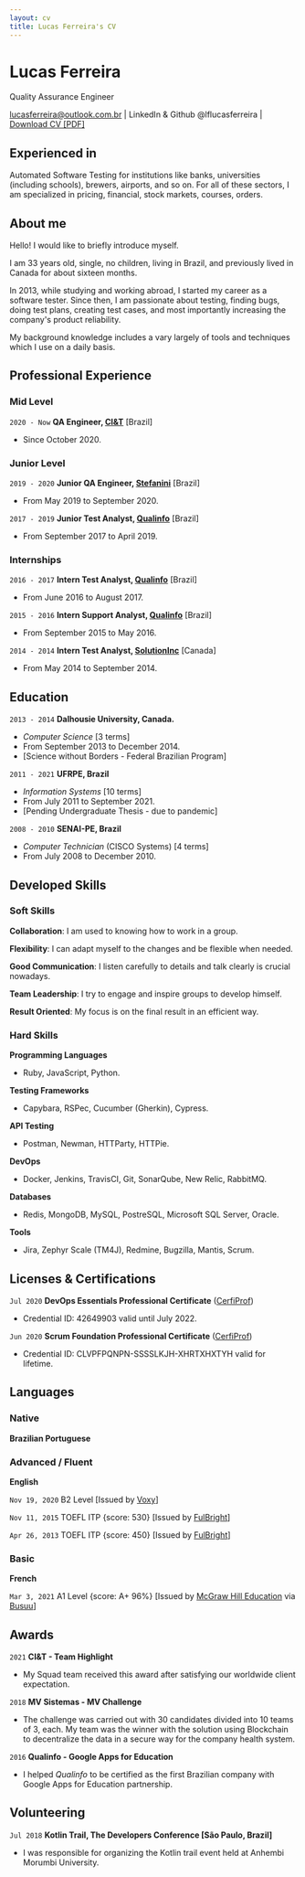 ```yaml
---
layout: cv
title: Lucas Ferreira's CV
---
```


<!-- https://elipapa.github.io/mycv -->

# Lucas Ferreira
Quality Assurance Engineer

<div id="webaddress">
<a href="lucasferreira@outlook.com.br">lucasferreira@outlook.com.br</a>
| LinkedIn & Github @lflucasferreira | <a href="cv-english.pdf">Download CV [PDF]</a>
</div>

## Experienced in
Automated Software Testing for institutions like banks, universities (including schools), brewers, airports, and so on. For all of these sectors, I am specialized in pricing, financial, stock markets, courses, orders.

## About me

Hello! I would like to briefly introduce myself.

I am 33 years old, single, no children, living in Brazil, and previously lived in Canada for about sixteen months.

In 2013, while studying and working abroad, I started my career as a software tester. Since then, I am passionate about testing, finding bugs, doing test plans, creating test cases, and most importantly increasing the company's product reliability.

My background knowledge includes a vary largely of tools and techniques which I use on a daily basis.

## Professional Experience

### Mid Level

`2020 - Now`
__QA Engineer, [CI&T](https://www.ciandt.com)__ [Brazil]
- Since October 2020.

### Junior Level

`2019 - 2020`
__Junior QA Engineer, [Stefanini](https://www.stefanini.com)__ [Brazil]
- From May 2019 to September 2020.

`2017 - 2019`
__Junior Test Analyst, [Qualinfo](https://www.qualinfo.com.br)__ [Brazil]
- From September 2017 to April 2019.

### Internships

`2016 - 2017`
__Intern Test Analyst, [Qualinfo](https://www.qualinfo.com.br)__ [Brazil]
- From June 2016 to August 2017.

`2015 - 2016`
__Intern Support Analyst, [Qualinfo](https://www.qualinfo.com.br)__ [Brazil]
- From September 2015 to May 2016.

`2014 - 2014`
__Intern Test Analyst, [SolutionInc](https://www.solutioninc.com)__ [Canada]
- From May 2014 to September 2014.

## Education

`2013 - 2014`
__Dalhousie University, Canada.__
- *Computer Science* [3 terms]
- From September 2013 to December 2014.
- [Science without Borders - Federal Brazilian Program]

`2011 - 2021`
__UFRPE, Brazil__
- *Information Systems* [10 terms]
- From July 2011 to September 2021.
- [Pending Undergraduate Thesis - due to pandemic]

`2008 - 2010`
__SENAI-PE, Brazil__
- *Computer Technician* (CISCO Systems) [4 terms]
- From July 2008 to December 2010.

## Developed Skills

### Soft Skills

__Collaboration__: I am used to knowing how to work in a group.

__Flexibility__: I can adapt myself to the changes and be flexible when needed.

__Good Communication__: I listen carefully to details and talk clearly is crucial nowadays.

__Team Leadership__: I try to engage and inspire groups to develop himself.

__Result Oriented__: My focus is on the final result in an efficient way.

### Hard Skills

__Programming Languages__
- Ruby, JavaScript, Python.

__Testing Frameworks__
- Capybara, RSPec, Cucumber (Gherkin), Cypress.

__API Testing__
- Postman, Newman, HTTParty, HTTPie.

__DevOps__
- Docker, Jenkins, TravisCI, Git, SonarQube, New Relic, RabbitMQ.

__Databases__
- Redis, MongoDB, MySQL, PostreSQL, Microsoft SQL Server, Oracle.

__Tools__
- Jira, Zephyr Scale (TM4J), Redmine, Bugzilla, Mantis, Scrum.

<!-- __[Study In Progress]__
- REST-Assured, Java. -->

## Licenses & Certifications

`Jul 2020`
__DevOps Essentials Professional Certificate__ ([CerfiProf](https://certiprof.com))
- Credential ID: 42649903 valid until July 2022.

`Jun 2020`
__Scrum Foundation Professional Certificate__ ([CerfiProf](https://certiprof.com))
- Credential ID: CLVPFPQNPN-SSSSLKJH-XHRTXHXTYH valid for lifetime.

## Languages

### Native

__Brazilian Portuguese__

### Advanced / Fluent

__English__

`Nov 19, 2020`
B2 Level [Issued by [Voxy](https://voxy.com)]

`Nov 11, 2015`
TOEFL ITP {score: 530} [Issued by [FulBright](https://fulbright.org.br)]

`Apr 26, 2013`
TOEFL ITP {score: 450} [Issued by [FulBright](https://fulbright.org.br)]

### Basic

__French__

`Mar 3, 2021`
A1 Level {score: A+ 96%} [Issued by [McGraw Hill Education](https://www.mheducation.com) via [Busuu](https://www.busuu.com)]

<!-- `Ongoing`
	- *A2 Level* via [Busuu](https://www.busuu.com)

__Spanish__

`Ongoing`
	- *A1 Level* via [Busuu](https://www.busuu.com)

__Italian__

`Ongoing`
	- *A1 Level* via [Busuu](https://www.busuu.com) -->

## Awards

`2021`
__CI&T - Team Highlight__
- My Squad team received this award after satisfying our worldwide client expectation.

`2018`
__MV Sistemas - MV Challenge__
- The challenge was carried out with 30 candidates divided into 10 teams of 3, each. My team was the winner with the solution using Blockchain to decentralize the data in a secure way for the company health system.

`2016`
__Qualinfo - Google Apps for Education__
- I helped *Qualinfo* to be certified as the first Brazilian company with Google Apps for Education partnership.

## Volunteering

`Jul 2018`
__Kotlin Trail, The Developers Conference [São Paulo, Brazil]__
- I was responsible for organizing the Kotlin trail event held at Anhembi Morumbi University.

<!-- ## Goals

`Next 2 years`
Become a Senior QA Engineer

`Next 5 years`
- Become a QA Manager. -->

<!-- ## Salary Expectation
Based on my current conditions, my desired monthly wage is something like:

- __North America__
	- Between US$ 4,000 and US$ 5,000.
- __Europe__
	- Between €$ 2,500 and €$ 3,500.
- __South America__
	- Between R$ 9,500 and R$ 12,000. -->

<!-- ## CV updated on

June 20, 2021. -->
